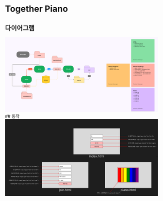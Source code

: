 # Together Piano
## 다이어그램
<img src="https://github.com/PinguLee/Together-Piano/blob/main/public/images/diagram.png">
## 동작
<img src="https://github.com/PinguLee/Together-Piano/blob/main/public/images/%EA%B5%AC%ED%98%84.png">
